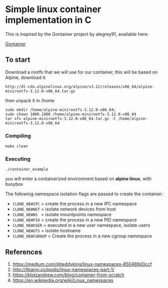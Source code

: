# Simple linux container implementation in C

This is inspired by the Gontainer project by alegrey91, available here:

[Gontainer](https://github.com/alegrey91/Gontainer)

## To start

Download a rootfs that we will use for our container, this will be based on Alpine,
download it:

`http://dl-cdn.alpinelinux.org/alpine/v3.12/releases/x86_64/alpine-minirootfs-3.12.0-x86_64.tar.gz`

then unpack it in /home

```
sudo mkdir /home/alpine-minirootfs-3.12.0-x86_64; 
sudo chown 1000.1000 /home/alpine-minirootfs-3.12.0-x86_64
tar xfv alpine-minirootfs-3.12.0-x86_64.tar.gz -C /home/alpine-minirootfs-3.12.0-x86_64
```
### Compiling

`make clean`

### Executing

`./container_example`

you will enter a containerized environment based on **alpine linux**, with busybox

The following namespace isolation flags are passed to create the container:

   *    `CLONE_NEWIPC`    = create the process in a new IPC namespace
   *    `CLONE_NEWNET`    = isolate network devices from host
   *    `CLONE_NEWNS `    = isolate mountpoints namespace
   *    `CLONE_NEWPID`    = create the process in a new PID namespace
   *    `CLONE_NEWUSER`   = executed in a new user namespace, isolate users
   *    `CLONE_NEWUTS`    = isolate hostname
   *    `CLONE_NEWCGROUP` = Create the process in a new cgroup namespace




## References

1. https://medium.com/@teddyking/linux-namespaces-850489d3ccf
3. http://ifeanyi.co/posts/linux-namespaces-part-1/
4. https://klotzandrew.com/blog/container-from-scratch
6. https://en.wikipedia.org/wiki/Linux_namespaces
